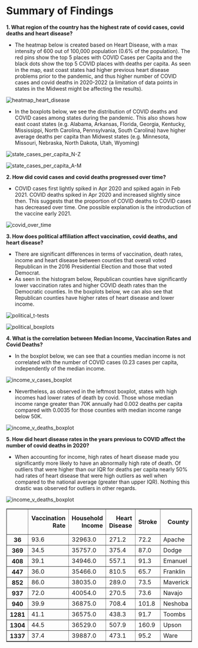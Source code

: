 # Summary of Findings

**1. What region of the country has the highest rate of covid cases, covid deaths and heart disease?**
- The heatmap below is created based on Heart Disease, with a max intensity of 600 out of 100,000 population (0.6% of the population). The red pins show the top 5 places with COVID Cases per Capita and the black dots show the top 5 COVID places with deaths per capita. As seen in the map, east coast states had higher previous heart disease problems prior to the pandemic, and thus higher number of COVID cases and covid deaths in 2020-2022 (a limitation of data points in states in the Midwest might be affecting the results). 

![heatmap_heart_disease](output_images/heatmap_heart_disease.png)

- In the boxplots below, we see the distribution of COVID deaths and COVID cases among states during the pandemic. This also shows how east coast states (e.g. Alabama, Arkansas, Florida, Georgia, Kentucky, Mississippi, North Carolina, Pennsylvania, South Carolina) have higher average deaths per capita than Midwest states (e.g. Minnesota, Missouri, Nebraska, North Dakota, Utah, Wyoming)

![state_cases_per_capita_N-Z](output_images/state_cases_per_capita_N-Z.png)

![state_cases_per_capita_A-M](output_images/state_cases_per_capita_A-M.png)


**2. How did covid cases and covid deaths progressed over time?**
- COVID cases first lightly spiked in Apr 2020 and spiked again in Feb 2021. COVID deaths spiked in Apr 2020 and increased slightly since then. This suggests that the proportion of COVID deaths to COVID cases has decreased over time. One possible explanation is the introduction of the vaccine early 2021. 

![covid_over_time](output_images/covid_over_time.png)


**3. How does political affiliation affect vaccination, covid deaths, and heart disease?**
- There are significant differences in terms of vaccination, death rates, income and heart disease between counties that overall voted Republican in the 2016 Presidential Election and those that voted Democrat.
- As seen in the histogram below, Republican counties have significantly lower vaccination rates and higher COVID death rates than the Democratic counties. In the boxplots below, we can also see that Republican counties have higher rates of heart disease and lower income.

![political_t-tests](output_images/political_t-tests.png)

![political_boxplots](output_images/political_boxplots.png)

**4. What is the correlation between Median Income, Vaccination Rates and Covid Deaths?**
- In the boxplot below, we can see that a counties median income is not correlated with the number of COVID cases (0.23 cases per capita, independently of the median income.

![income_v_cases_boxplot](output_images/income_v_cases_boxplot.png)

- Nevertheless, as observed in the leftmost boxplot, states with high incomes had lower rates of death by covid. Those whose median income range greater than 70K annually had 0.002 deaths per capita compared with 0.0035 for those counties with median income range below 50K.

![income_v_deaths_boxplot](output_images/income_v_deaths_boxplot.png)

**5. How did heart disease rates in the years previous to COVID  affect the number of covid deaths in 2020?**
- When accounting for income, high rates of heart disease made you significantly more likely to have an abnormally high rate of death. Of outliers that were higher than our IQR for deaths per capita nearly 50% had rates of heart disease that were high outliers as well when compared to the national average (greater than upper IQR). Nothing this drastic was observed for outliers in other regards.

![income_v_deaths_boxplot](output_images/outlier_histogram.png)

<table border="1" class="dataframe">
  <thead>
    <tr style="text-align: right;">
      <th></th>
      <th>Vaccination Rate</th>
      <th>Household Income</th>
      <th>Heart Disease</th>
      <th>Stroke</th>
      <th>County</th>
      <th>State</th>
      <th>Deaths per Capita</th>
      <th>Median Income Range</th>
    </tr>
  </thead>
  <tbody>
    <tr>
      <th>36</th>
      <td>93.6</td>
      <td>32963.0</td>
      <td>271.2</td>
      <td>72.2</td>
      <td>Apache</td>
      <td>Arizona</td>
      <td>0.007956</td>
      <td>&lt;$50,000</td>
    </tr>
    <tr>
      <th>369</th>
      <td>34.5</td>
      <td>35757.0</td>
      <td>375.4</td>
      <td>87.0</td>
      <td>Dodge</td>
      <td>Georgia</td>
      <td>0.006597</td>
      <td>&lt;$50,000</td>
    </tr>
    <tr>
      <th>408</th>
      <td>39.1</td>
      <td>34946.0</td>
      <td>557.1</td>
      <td>91.3</td>
      <td>Emanuel</td>
      <td>Georgia</td>
      <td>0.006489</td>
      <td>&lt;$50,000</td>
    </tr>
    <tr>
      <th>447</th>
      <td>36.0</td>
      <td>35466.0</td>
      <td>810.5</td>
      <td>65.7</td>
      <td>Franklin</td>
      <td>Louisiana</td>
      <td>0.007381</td>
      <td>&lt;$50,000</td>
    </tr>
    <tr>
      <th>852</th>
      <td>86.0</td>
      <td>38035.0</td>
      <td>289.0</td>
      <td>73.5</td>
      <td>Maverick</td>
      <td>Texas</td>
      <td>0.007383</td>
      <td>&lt;$50,000</td>
    </tr>
    <tr>
      <th>937</th>
      <td>72.0</td>
      <td>40054.0</td>
      <td>270.5</td>
      <td>73.6</td>
      <td>Navajo</td>
      <td>Arizona</td>
      <td>0.007387</td>
      <td>&lt;$50,000</td>
    </tr>
    <tr>
      <th>940</th>
      <td>39.9</td>
      <td>36875.0</td>
      <td>708.4</td>
      <td>101.8</td>
      <td>Neshoba</td>
      <td>Mississippi</td>
      <td>0.007183</td>
      <td>&lt;$50,000</td>
    </tr>
    <tr>
      <th>1281</th>
      <td>41.1</td>
      <td>36575.0</td>
      <td>438.3</td>
      <td>91.7</td>
      <td>Toombs</td>
      <td>Georgia</td>
      <td>0.006581</td>
      <td>&lt;$50,000</td>
    </tr>
    <tr>
      <th>1304</th>
      <td>44.5</td>
      <td>36529.0</td>
      <td>507.9</td>
      <td>160.9</td>
      <td>Upson</td>
      <td>Georgia</td>
      <td>0.007705</td>
      <td>&lt;$50,000</td>
    </tr>
    <tr>
      <th>1337</th>
      <td>37.4</td>
      <td>39887.0</td>
      <td>473.1</td>
      <td>95.2</td>
      <td>Ware</td>
      <td>Georgia</td>
      <td>0.007107</td>
      <td>&lt;$50,000</td>
    </tr>
  </tbody>
</table>
</div>
